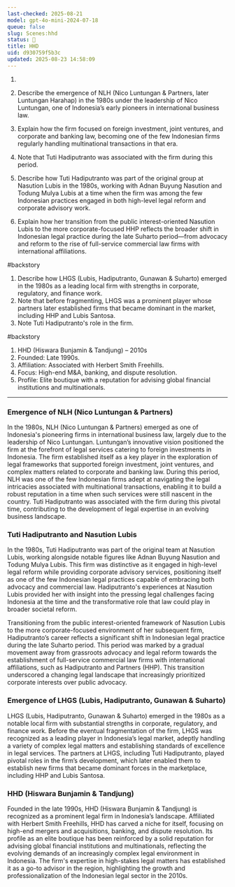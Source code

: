 ```yaml
---
last-checked: 2025-08-21
model: gpt-4o-mini-2024-07-18
queue: false
slug: Scenes:hhd
status: 🤖
title: HHD
uid: d930759f5b3c
updated: 2025-08-23 14:58:09
---
```


1. 

1. Describe the emergence of NLH (Nico Luntungan & Partners, later Luntungan Harahap) in the 1980s under the leadership of Nico Luntungan, one of Indonesia’s early pioneers in international business law.
2. Explain how the firm focused on foreign investment, joint ventures, and corporate and banking law, becoming one of the few Indonesian firms regularly handling multinational transactions in that era.
3. Note that Tuti Hadiputranto was associated with the firm during this period.


1. Describe how Tuti Hadiputranto was part of the original group at Nasution Lubis in the 1980s, working with Adnan Buyung Nasution and Todung Mulya Lubis at a time when the firm was among the few Indonesian practices engaged in both high-level legal reform and corporate advisory work.
3. Explain how her transition from the public interest-oriented Nasution Lubis to the more corporate-focused HHP reflects the broader shift in Indonesian legal practice during the late Suharto period—from advocacy and reform to the rise of full-service commercial law firms with international affiliations.

#backstory 
1. Describe how LHGS (Lubis, Hadiputranto, Gunawan & Suharto) emerged in the 1980s as a leading local firm with strengths in corporate, regulatory, and finance work.
2. Note that before fragmenting, LHGS was a prominent player whose partners later established firms that became dominant in the market, including HHP and Lubis Santosa.
3. Note Tuti Hadiputranto's role in the firm.

#backstory 
1. HHD (Hiswara Bunjamin & Tandjung) – 2010s
2. Founded: Late 1990s.
4. Affiliation: Associated with Herbert Smith Freehills.
6. Focus: High-end M&A, banking, and dispute resolution.
8. Profile: Elite boutique with a reputation for advising global financial institutions and multinationals.

---
### Emergence of NLH (Nico Luntungan & Partners)

In the 1980s, NLH (Nico Luntungan & Partners) emerged as one of Indonesia's pioneering firms in international business law, largely due to the leadership of Nico Luntungan. Luntungan’s innovative vision positioned the firm at the forefront of legal services catering to foreign investments in Indonesia. The firm established itself as a key player in the exploration of legal frameworks that supported foreign investment, joint ventures, and complex matters related to corporate and banking law. During this period, NLH was one of the few Indonesian firms adept at navigating the legal intricacies associated with multinational transactions, enabling it to build a robust reputation in a time when such services were still nascent in the country. Tuti Hadiputranto was associated with the firm during this pivotal time, contributing to the development of legal expertise in an evolving business landscape.

### Tuti Hadiputranto and Nasution Lubis

In the 1980s, Tuti Hadiputranto was part of the original team at Nasution Lubis, working alongside notable figures like Adnan Buyung Nasution and Todung Mulya Lubis. This firm was distinctive as it engaged in high-level legal reform while providing corporate advisory services, positioning itself as one of the few Indonesian legal practices capable of embracing both advocacy and commercial law. Hadiputranto's experiences at Nasution Lubis provided her with insight into the pressing legal challenges facing Indonesia at the time and the transformative role that law could play in broader societal reform.

Transitioning from the public interest-oriented framework of Nasution Lubis to the more corporate-focused environment of her subsequent firm, Hadiputranto’s career reflects a significant shift in Indonesian legal practice during the late Suharto period. This period was marked by a gradual movement away from grassroots advocacy and legal reform towards the establishment of full-service commercial law firms with international affiliations, such as Hadiputranto and Partners (HHP). This transition underscored a changing legal landscape that increasingly prioritized corporate interests over public advocacy.

### Emergence of LHGS (Lubis, Hadiputranto, Gunawan & Suharto)

LHGS (Lubis, Hadiputranto, Gunawan & Suharto) emerged in the 1980s as a notable local firm with substantial strengths in corporate, regulatory, and finance work. Before the eventual fragmentation of the firm, LHGS was recognized as a leading player in Indonesia’s legal market, adeptly handling a variety of complex legal matters and establishing standards of excellence in legal services. The partners at LHGS, including Tuti Hadiputranto, played pivotal roles in the firm’s development, which later enabled them to establish new firms that became dominant forces in the marketplace, including HHP and Lubis Santosa.

### HHD (Hiswara Bunjamin & Tandjung)

Founded in the late 1990s, HHD (Hiswara Bunjamin & Tandjung) is recognized as a prominent legal firm in Indonesia’s landscape. Affiliated with Herbert Smith Freehills, HHD has carved a niche for itself, focusing on high-end mergers and acquisitions, banking, and dispute resolution. Its profile as an elite boutique has been reinforced by a solid reputation for advising global financial institutions and multinationals, reflecting the evolving demands of an increasingly complex legal environment in Indonesia. The firm's expertise in high-stakes legal matters has established it as a go-to advisor in the region, highlighting the growth and professionalization of the Indonesian legal sector in the 2010s.